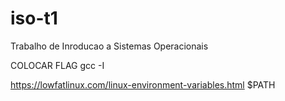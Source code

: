 # iso-t1
Trabalho de Inroducao a Sistemas Operacionais


COLOCAR FLAG gcc -I

https://lowfatlinux.com/linux-environment-variables.html $PATH
